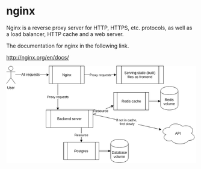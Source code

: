 # nginx

Nginx is a reverse proxy server for HTTP, HTTPS, etc. protocols, as well as a load balancer, HTTP cache and a web server.

The documentation for nginx in the following link.

http://nginx.org/en/docs/

![alt text](https://github.com/jylhakos/DevOpsWithDocker/blob/main/2/2.8/back-front-redis-database-and-nginx.png?raw=true)

